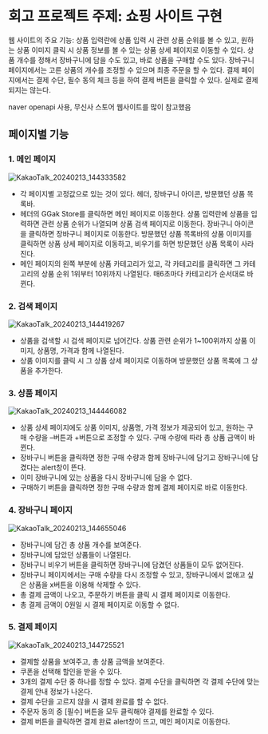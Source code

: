 # 회고 프로젝트 주제: 쇼핑 사이트 구현

웹 사이트의 주요 기능: 상품 입력란에 상품 입력 시 관련 상품 순위를 볼 수 있고, 원하는 상품 이미지 클릭 시 상품 정보를 볼 수 있는 상품 상세 페이지로 이동할 수 있다. 상품 개수를 정해서 장바구니에 담을 수도 있고, 바로 상품을 구매할 수도 있다. 장바구니 페이지에서는 고른 상품의 개수를 조정할 수 있으며 최종 주문을 할 수 있다. 결제 페이지에서는 결제 수단, 필수 동의 체크 등을 하여 결제 버튼을 클릭할 수 있다. 실제로 결제되지는 않는다.

naver openapi 사용, 무신사 스토어 웹사이트를 많이 참고했음

## 페이지별 기능

### 1. 메인 페이지

![KakaoTalk_20240213_144333582](https://github.com/Gwak-Seungju/GGakStore/assets/74342515/b0a00d6e-1dac-456b-b49a-7a1602a7cda9)

-   각 페이지별 고정값으로 있는 것이 있다. 헤더, 장바구니 아이콘, 방문했던 상품 목록바.
-   헤더의 GGak Store를 클릭하면 메인 페이지로 이동한다. 상품 입력란에 상품을 입력하면 관련 상품 순위가 나열되며 상품 검색 페이지로 이동한다. 장바구니 아이콘을 클릭하면 장바구니 페이지로 이동한다. 방문했던 상품 목록바의 상품 이미지를 클릭하면 상품 상세 페이지로 이동하고, 비우기를 하면 방문했던 상품 목록이 사라진다.
-   메인 페이지의 왼쪽 부분에 상품 카테고리가 있고, 각 카테고리를 클릭하면 그 카테고리의 상품 순위 1위부터 10위까지 나열된다. 매6초마다 카테고리가 순서대로 바뀐다.

### 2. 검색 페이지

![KakaoTalk_20240213_144419267](https://github.com/Gwak-Seungju/GGakStore/assets/74342515/5c4ab51d-44b7-494c-b6d7-d0cb5fe3e581)

-   상품을 검색할 시 검색 페이지로 넘어간다. 상품 관련 순위가 1~100위까지 상품 이미지, 상품명, 가격과 함께 나열된다.
-   상품 이미지를 클릭 시 그 상품 상세 페이지로 이동하며 방문했던 상품 목록에 그 상품을 추가한다.

### 3. 상품 페이지

![KakaoTalk_20240213_144446082](https://github.com/Gwak-Seungju/GGakStore/assets/74342515/04c42725-8746-4d5a-a316-171e6934bc98)

-   상품 상세 페이지에도 상품 이미지, 상품명, 가격 정보가 제공되어 있고, 원하는 구매 수량을 –버튼과 +버튼으로 조정할 수 있다. 구매 수량에 따라 총 상품 금액이 바뀐다.
-   장바구니 버튼을 클릭하면 정한 구매 수량과 함께 장바구니에 담기고 장바구니에 담겼다는 alert창이 뜬다.
-   이미 장바구니에 있는 상품을 다시 장바구니에 담을 수 없다.
-   구매하기 버튼을 클릭하면 정한 구매 수량과 함께 결제 페이지로 바로 이동한다.

### 4. 장바구니 페이지

![KakaoTalk_20240213_144655046](https://github.com/Gwak-Seungju/GGakStore/assets/74342515/ef40789e-3a90-43bd-8b3e-427f1032202d)

-   장바구니에 담긴 총 상품 개수를 보여준다.
-   장바구니에 담았던 상품들이 나열된다.
-   장바구니 비우기 버튼을 클릭하면 장바구니에 담겼던 상품들이 모두 없어진다.
-   장바구니 페이지에서는 구매 수량을 다시 조정할 수 있고, 장바구니에서 없애고 싶은 상품을 x버튼을 이용해 삭제할 수 있다.
-   총 결제 금액이 나오고, 주문하기 버튼을 클릭 시 결제 페이지로 이동한다.
-   총 결제 금액이 0원일 시 결제 페이지로 이동할 수 없다.

### 5. 결제 페이지

![KakaoTalk_20240213_144725521](https://github.com/Gwak-Seungju/GGakStore/assets/74342515/8d99792c-e515-4eab-8f92-7a81868af721)

-   결제할 상품을 보여주고, 총 상품 금액을 보여준다.
-   쿠폰을 선택해 할인을 받을 수 있다.
-   3개의 결제 수단 중 하나를 정할 수 있다. 결제 수단을 클릭하면 각 결제 수단에 맞는 결제 안내 정보가 나온다.
-   결제 수단을 고르지 않을 시 결제 완료를 할 수 없다.
-   주문자 동의 중 [필수] 버튼을 모두 클릭해야 결제를 완료할 수 있다.
-   결제 버튼을 클릭하면 결제 완료 alert창이 뜨고, 메인 페이지로 이동한다.
